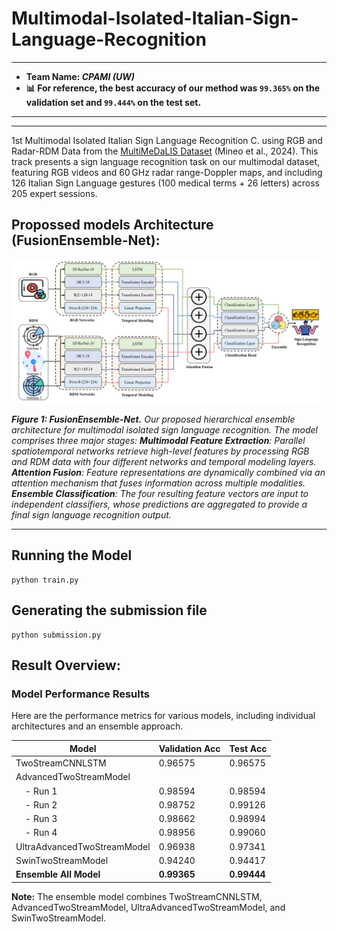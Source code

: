 # Multimodal-Isolated-Italian-Sign-Language-Recognition
---
- **Team Name: ***CPAMI (UW)*****
- **📊 For reference, the best accuracy of our method was `99.365%` on the validation set and `99.444%` on the test set.**
---
---
1st Multimodal Isolated Italian Sign Language Recognition C. using RGB and Radar-RDM Data from the [MultiMeDaLIS Dataset](https://www.kaggle.com/competitions/iccv-mslr-2025-track-2/data) (Mineo et al., 2024). This track presents a sign language recognition task on our multimodal dataset, featuring RGB videos and 60 GHz radar range-Doppler maps, and including 126 Italian Sign Language gestures (100 medical terms + 26 letters) across 205 expert sessions.

## Propossed models Architecture (FusionEnsemble-Net):


![Diagram of the FusionEnsemble-Net Architecture](asset/FusionEnsemble-Net.png)

*__Figure 1: FusionEnsemble-Net.__ Our proposed hierarchical ensemble architecture for multimodal isolated sign language recognition. The model comprises three major stages:  **Multimodal Feature Extraction**: Parallel spatiotemporal networks retrieve high-level features by processing RGB and RDM data with four different networks and temporal modeling layers. **Attention Fusion**: Feature representations are dynamically combined via an attention mechanism that fuses information across multiple modalities. **Ensemble Classification**: The four resulting feature vectors are input to independent classifiers, whose predictions are aggregated to provide a final sign language recognition output.*

---

## Running the Model

```
python train.py 
```

## Generating the submission file

```
python submission.py 
```

## Result Overview:
### Model Performance Results

Here are the performance metrics for various models, including individual architectures and an ensemble approach.

| Model                       | Validation Acc | Test Acc |
|-----------------------------|----------------|----------|
| TwoStreamCNNLSTM            | 0.96575        | 0.96575  |
| AdvancedTwoStreamModel      |                |          |
| &nbsp;&nbsp;&nbsp;&nbsp;- Run 1 | 0.98594        | 0.98594  |
| &nbsp;&nbsp;&nbsp;&nbsp;- Run 2 | 0.98752        | 0.99126  |
| &nbsp;&nbsp;&nbsp;&nbsp;- Run 3 | 0.98662        | 0.98994  |
| &nbsp;&nbsp;&nbsp;&nbsp;- Run 4 | 0.98956        | 0.99060  |
| UltraAdvancedTwoStreamModel | 0.96938        | 0.97341  |
| SwinTwoStreamModel          | 0.94240        | 0.94417  |
| **Ensemble All Model** | **0.99365** | **0.99444** |

**Note:** The ensemble model combines TwoStreamCNNLSTM, AdvancedTwoStreamModel, UltraAdvancedTwoStreamModel, and SwinTwoStreamModel.